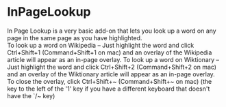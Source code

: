 # InPageLookup
In Page Lookup is a very basic add-on that lets you look up a word on any page in the same page as you have highlighted.  
To look up a word on Wikipedia – Just highlight the word and click Ctrl+Shift+1 (Command+Shift+1 on mac) and an overlay of the Wikipedia article will appear as an in-page overlay.
To look up a word on Wiktionary – Just highlight the word and click Ctrl+Shift+2 (Command+Shift+2 on mac) and an overlay of the Wiktionary article will appear as an in-page overlay.
To close the overlay, click Ctrl+Shift+~ (Command+Shift+~ on mac) (the key to the left of the '1' key if you have a different keyboard that doesn't have the `/~ key)
